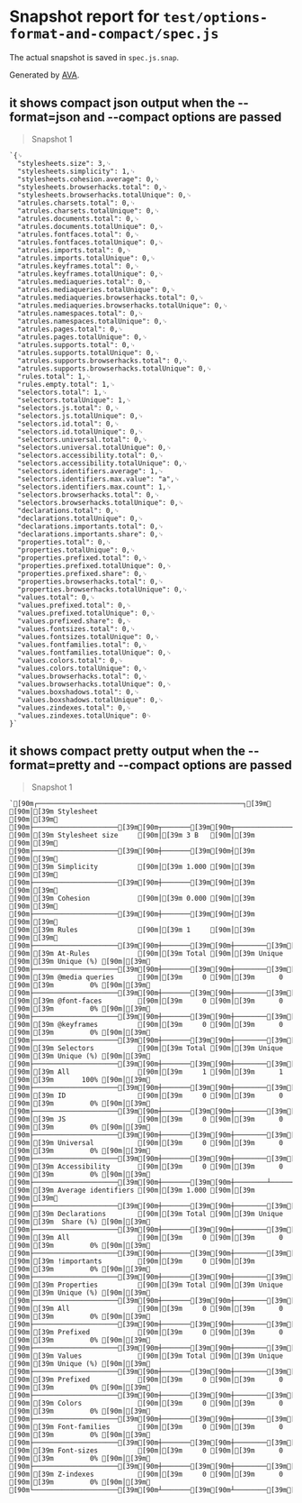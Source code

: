 # Snapshot report for `test/options-format-and-compact/spec.js`

The actual snapshot is saved in `spec.js.snap`.

Generated by [AVA](https://ava.li).

## it shows compact json output when the --format=json and --compact options are passed

> Snapshot 1

    `{␊
      "stylesheets.size": 3,␊
      "stylesheets.simplicity": 1,␊
      "stylesheets.cohesion.average": 0,␊
      "stylesheets.browserhacks.total": 0,␊
      "stylesheets.browserhacks.totalUnique": 0,␊
      "atrules.charsets.total": 0,␊
      "atrules.charsets.totalUnique": 0,␊
      "atrules.documents.total": 0,␊
      "atrules.documents.totalUnique": 0,␊
      "atrules.fontfaces.total": 0,␊
      "atrules.fontfaces.totalUnique": 0,␊
      "atrules.imports.total": 0,␊
      "atrules.imports.totalUnique": 0,␊
      "atrules.keyframes.total": 0,␊
      "atrules.keyframes.totalUnique": 0,␊
      "atrules.mediaqueries.total": 0,␊
      "atrules.mediaqueries.totalUnique": 0,␊
      "atrules.mediaqueries.browserhacks.total": 0,␊
      "atrules.mediaqueries.browserhacks.totalUnique": 0,␊
      "atrules.namespaces.total": 0,␊
      "atrules.namespaces.totalUnique": 0,␊
      "atrules.pages.total": 0,␊
      "atrules.pages.totalUnique": 0,␊
      "atrules.supports.total": 0,␊
      "atrules.supports.totalUnique": 0,␊
      "atrules.supports.browserhacks.total": 0,␊
      "atrules.supports.browserhacks.totalUnique": 0,␊
      "rules.total": 1,␊
      "rules.empty.total": 1,␊
      "selectors.total": 1,␊
      "selectors.totalUnique": 1,␊
      "selectors.js.total": 0,␊
      "selectors.js.totalUnique": 0,␊
      "selectors.id.total": 0,␊
      "selectors.id.totalUnique": 0,␊
      "selectors.universal.total": 0,␊
      "selectors.universal.totalUnique": 0,␊
      "selectors.accessibility.total": 0,␊
      "selectors.accessibility.totalUnique": 0,␊
      "selectors.identifiers.average": 1,␊
      "selectors.identifiers.max.value": "a",␊
      "selectors.identifiers.max.count": 1,␊
      "selectors.browserhacks.total": 0,␊
      "selectors.browserhacks.totalUnique": 0,␊
      "declarations.total": 0,␊
      "declarations.totalUnique": 0,␊
      "declarations.importants.total": 0,␊
      "declarations.importants.share": 0,␊
      "properties.total": 0,␊
      "properties.totalUnique": 0,␊
      "properties.prefixed.total": 0,␊
      "properties.prefixed.totalUnique": 0,␊
      "properties.prefixed.share": 0,␊
      "properties.browserhacks.total": 0,␊
      "properties.browserhacks.totalUnique": 0,␊
      "values.total": 0,␊
      "values.prefixed.total": 0,␊
      "values.prefixed.totalUnique": 0,␊
      "values.prefixed.share": 0,␊
      "values.fontsizes.total": 0,␊
      "values.fontsizes.totalUnique": 0,␊
      "values.fontfamilies.total": 0,␊
      "values.fontfamilies.totalUnique": 0,␊
      "values.colors.total": 0,␊
      "values.colors.totalUnique": 0,␊
      "values.browserhacks.total": 0,␊
      "values.browserhacks.totalUnique": 0,␊
      "values.boxshadows.total": 0,␊
      "values.boxshadows.totalUnique": 0,␊
      "values.zindexes.total": 0,␊
      "values.zindexes.totalUnique": 0␊
    }`

## it shows compact pretty output when the --format=pretty and --compact options are passed

> Snapshot 1

    `[90m┌───────────────────────────────────────────────────┐[39m␊
    [90m│[39m Stylesheet                                        [90m│[39m␊
    [90m├─────────────────────[39m[90m┬───────[39m[90m┬─────────────────────┤[39m␊
    [90m│[39m Stylesheet size     [90m│[39m 3 B   [90m│[39m                     [90m│[39m␊
    [90m├─────────────────────[39m[90m┼───────[39m[90m┤[39m                     [90m│[39m␊
    [90m│[39m Simplicity          [90m│[39m 1.000 [90m│[39m                     [90m│[39m␊
    [90m├─────────────────────[39m[90m┼───────[39m[90m┤[39m                     [90m│[39m␊
    [90m│[39m Cohesion            [90m│[39m 0.000 [90m│[39m                     [90m│[39m␊
    [90m├─────────────────────[39m[90m┼───────[39m[90m┤[39m                     [90m│[39m␊
    [90m│[39m Rules               [90m│[39m 1     [90m│[39m                     [90m│[39m␊
    [90m├─────────────────────[39m[90m┼───────[39m[90m┼────────[39m[90m┬────────────┤[39m␊
    [90m│[39m At-Rules            [90m│[39m Total [90m│[39m Unique [90m│[39m Unique (%) [90m│[39m␊
    [90m├─────────────────────[39m[90m┼───────[39m[90m┼────────[39m[90m┼────────────┤[39m␊
    [90m│[39m @media queries      [90m│[39m     0 [90m│[39m      0 [90m│[39m         0% [90m│[39m␊
    [90m├─────────────────────[39m[90m┼───────[39m[90m┼────────[39m[90m┼────────────┤[39m␊
    [90m│[39m @font-faces         [90m│[39m     0 [90m│[39m      0 [90m│[39m         0% [90m│[39m␊
    [90m├─────────────────────[39m[90m┼───────[39m[90m┼────────[39m[90m┼────────────┤[39m␊
    [90m│[39m @keyframes          [90m│[39m     0 [90m│[39m      0 [90m│[39m         0% [90m│[39m␊
    [90m├─────────────────────[39m[90m┼───────[39m[90m┼────────[39m[90m┼────────────┤[39m␊
    [90m│[39m Selectors           [90m│[39m Total [90m│[39m Unique [90m│[39m Unique (%) [90m│[39m␊
    [90m├─────────────────────[39m[90m┼───────[39m[90m┼────────[39m[90m┼────────────┤[39m␊
    [90m│[39m All                 [90m│[39m     1 [90m│[39m      1 [90m│[39m       100% [90m│[39m␊
    [90m├─────────────────────[39m[90m┼───────[39m[90m┼────────[39m[90m┼────────────┤[39m␊
    [90m│[39m ID                  [90m│[39m     0 [90m│[39m      0 [90m│[39m         0% [90m│[39m␊
    [90m├─────────────────────[39m[90m┼───────[39m[90m┼────────[39m[90m┼────────────┤[39m␊
    [90m│[39m JS                  [90m│[39m     0 [90m│[39m      0 [90m│[39m         0% [90m│[39m␊
    [90m├─────────────────────[39m[90m┼───────[39m[90m┼────────[39m[90m┼────────────┤[39m␊
    [90m│[39m Universal           [90m│[39m     0 [90m│[39m      0 [90m│[39m         0% [90m│[39m␊
    [90m├─────────────────────[39m[90m┼───────[39m[90m┼────────[39m[90m┼────────────┤[39m␊
    [90m│[39m Accessibility       [90m│[39m     0 [90m│[39m      0 [90m│[39m         0% [90m│[39m␊
    [90m├─────────────────────[39m[90m┼───────[39m[90m┼────────┴────────────┤[39m␊
    [90m│[39m Average identifiers [90m│[39m 1.000 [90m│[39m                     [90m│[39m␊
    [90m├─────────────────────[39m[90m┼───────[39m[90m┼────────[39m[90m┬────────────┤[39m␊
    [90m│[39m Declarations        [90m│[39m Total [90m│[39m Unique [90m│[39m  Share (%) [90m│[39m␊
    [90m├─────────────────────[39m[90m┼───────[39m[90m┼────────[39m[90m┼────────────┤[39m␊
    [90m│[39m All                 [90m│[39m     0 [90m│[39m      0 [90m│[39m         0% [90m│[39m␊
    [90m├─────────────────────[39m[90m┼───────[39m[90m┼────────[39m[90m┼────────────┤[39m␊
    [90m│[39m !importants         [90m│[39m     0 [90m│[39m        [90m│[39m         0% [90m│[39m␊
    [90m├─────────────────────[39m[90m┼───────[39m[90m┼────────[39m[90m┼────────────┤[39m␊
    [90m│[39m Properties          [90m│[39m Total [90m│[39m Unique [90m│[39m Unique (%) [90m│[39m␊
    [90m├─────────────────────[39m[90m┼───────[39m[90m┼────────[39m[90m┼────────────┤[39m␊
    [90m│[39m All                 [90m│[39m     0 [90m│[39m      0 [90m│[39m         0% [90m│[39m␊
    [90m├─────────────────────[39m[90m┼───────[39m[90m┼────────[39m[90m┼────────────┤[39m␊
    [90m│[39m Prefixed            [90m│[39m     0 [90m│[39m      0 [90m│[39m         0% [90m│[39m␊
    [90m├─────────────────────[39m[90m┼───────[39m[90m┼────────[39m[90m┼────────────┤[39m␊
    [90m│[39m Values              [90m│[39m Total [90m│[39m Unique [90m│[39m Unique (%) [90m│[39m␊
    [90m├─────────────────────[39m[90m┼───────[39m[90m┼────────[39m[90m┼────────────┤[39m␊
    [90m│[39m Prefixed            [90m│[39m     0 [90m│[39m      0 [90m│[39m         0% [90m│[39m␊
    [90m├─────────────────────[39m[90m┼───────[39m[90m┼────────[39m[90m┼────────────┤[39m␊
    [90m│[39m Colors              [90m│[39m     0 [90m│[39m      0 [90m│[39m         0% [90m│[39m␊
    [90m├─────────────────────[39m[90m┼───────[39m[90m┼────────[39m[90m┼────────────┤[39m␊
    [90m│[39m Font-families       [90m│[39m     0 [90m│[39m      0 [90m│[39m         0% [90m│[39m␊
    [90m├─────────────────────[39m[90m┼───────[39m[90m┼────────[39m[90m┼────────────┤[39m␊
    [90m│[39m Font-sizes          [90m│[39m     0 [90m│[39m      0 [90m│[39m         0% [90m│[39m␊
    [90m├─────────────────────[39m[90m┼───────[39m[90m┼────────[39m[90m┼────────────┤[39m␊
    [90m│[39m Z-indexes           [90m│[39m     0 [90m│[39m      0 [90m│[39m         0% [90m│[39m␊
    [90m└─────────────────────[39m[90m┴───────[39m[90m┴────────[39m[90m┴────────────┘[39m`

